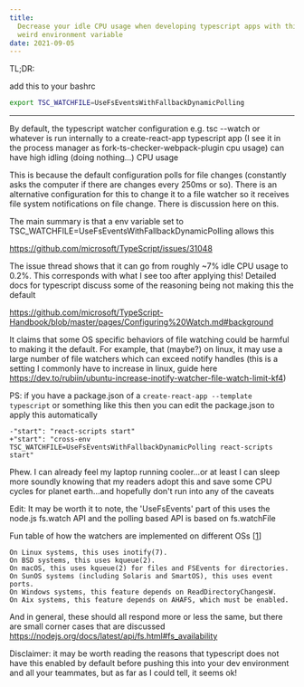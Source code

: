 ```yaml
---
title:
  Decrease your idle CPU usage when developing typescript apps with this one
  weird environment variable
date: 2021-09-05
---
```


TL;DR:

add this to your bashrc

```sh
export TSC_WATCHFILE=UseFsEventsWithFallbackDynamicPolling
```

<hr/>

By default, the typescript watcher configuration e.g. tsc --watch or whatever is
run internally to a create-react-app typescript app (I see it in the process
manager as fork-ts-checker-webpack-plugin cpu usage) can have high idling (doing
nothing...) CPU usage

This is because the default configuration polls for file changes (constantly
asks the computer if there are changes every 250ms or so). There is an
alternative configuration for this to change it to a file watcher so it receives
file system notifications on file change. There is discussion here on this.

The main summary is that a env variable set to
TSC_WATCHFILE=UseFsEventsWithFallbackDynamicPolling allows this

https://github.com/microsoft/TypeScript/issues/31048

The issue thread shows that it can go from roughly ~7% idle CPU usage to 0.2%.
This corresponds with what I see too after applying this! Detailed docs for
typescript discuss some of the reasoning being not making this the default

https://github.com/microsoft/TypeScript-Handbook/blob/master/pages/Configuring%20Watch.md#background

It claims that some OS specific behaviors of file watching could be harmful to
making it the default. For example, that (maybe?) on linux, it may use a large
number of file watchers which can exceed notify handles (this is a setting I
commonly have to increase in linux, guide here
https://dev.to/rubiin/ubuntu-increase-inotify-watcher-file-watch-limit-kf4)

PS: if you have a package.json of a `create-react-app --template typescript` or
something like this then you can edit the package.json to apply this
automatically

```
-"start": "react-scripts start"
+"start": "cross-env TSC_WATCHFILE=UseFsEventsWithFallbackDynamicPolling react-scripts start"
```

Phew. I can already feel my laptop running cooler...or at least I can sleep more
soundly knowing that my readers adopt this and save some CPU cycles for planet
earth...and hopefully don't run into any of the caveats

Edit: It may be worth it to note, the 'UseFsEvents' part of this uses the
node.js fs.watch API and the polling based API is based on fs.watchFile

Fun table of how the watchers are implemented on different OSs
[[1](https://github.com/microsoft/TypeScript/issues/31048#issuecomment-495483957)]

```
On Linux systems, this uses inotify(7).
On BSD systems, this uses kqueue(2).
On macOS, this uses kqueue(2) for files and FSEvents for directories.
On SunOS systems (including Solaris and SmartOS), this uses event ports.
On Windows systems, this feature depends on ReadDirectoryChangesW.
On Aix systems, this feature depends on AHAFS, which must be enabled.
```

And in general, these should all respond more or less the same, but there are
small corner cases that are discussed
https://nodejs.org/docs/latest/api/fs.html#fs_availability

Disclaimer: it may be worth reading the reasons that typescript does not have
this enabled by default before pushing this into your dev environment and all
your teammates, but as far as I could tell, it seems ok!
